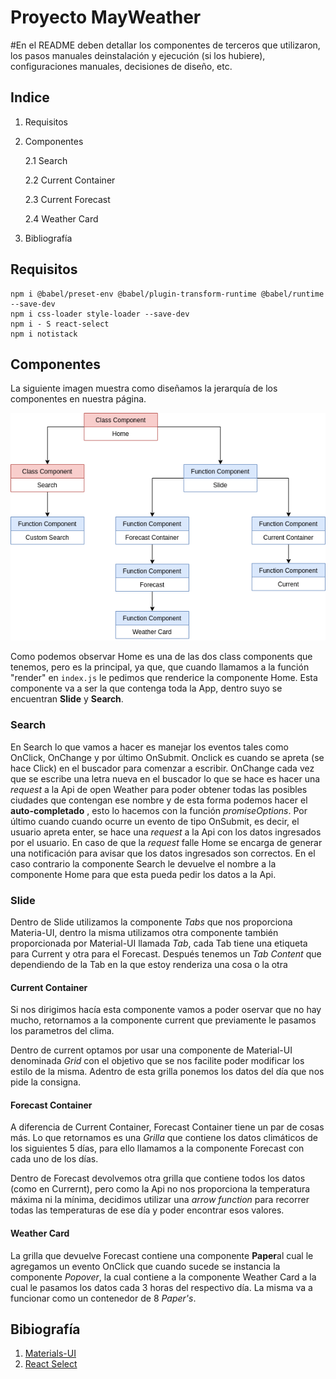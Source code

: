 # Proyecto MayWeather

#En el README deben detallar los componentes de terceros que utilizaron, los pasos manuales deinstalación y ejecución (si los hubiere), configuraciones manuales, decisiones de diseño, etc.

## Indice 

1. Requisitos 

2. Componentes

    2.1 Search

    2.2 Current Container

    2.3 Current Forecast 

    2.4 Weather Card

3. Bibliografía 

## Requisitos
```
npm i @babel/preset-env @babel/plugin-transform-runtime @babel/runtime --save-dev
npm i css-loader style-loader --save-dev
npm i - S react-select
npm i notistack
```

## Componentes
La siguiente imagen muestra como diseñamos la jerarquía de los componentes en nuestra página.

![jerarquíaComponentes](/diagramas/arbolComponentes.png)

Como podemos observar Home es una de las dos class components que tenemos, pero es la principal, ya que, que cuando llamamos a la función "render" en ``index.js`` le pedimos que renderice la componente Home. Esta componente va a ser la que contenga toda la App, dentro suyo se encuentran **Slide** y **Search**.

### Search 

En Search lo que vamos a hacer es manejar los eventos tales como OnClick, OnChange y por último OnSubmit. Onclick es cuando se apreta (se hace Click) en el buscador para comenzar a escribir. OnChange cada vez que se escribe una letra nueva en el buscador lo que se hace es hacer una *request* a la Api de open Weather para poder obtener todas las posibles ciudades que contengan ese nombre y de esta forma podemos hacer el **auto-completado** , esto lo hacemos con la función *promiseOptions*. Por último cuando cuando ocurre un evento de tipo OnSubmit, es decir, el usuario apreta enter, se hace una *request* a la Api con los datos ingresados por el usuario. En caso de que la *request* falle Home se encarga de generar una notificación para avisar que los datos ingresados son correctos. En el caso contrario la componente Search le devuelve el nombre a la componente Home para que esta pueda pedir los datos a la Api.

### Slide 

Dentro de Slide utilizamos  la componente *Tabs* que nos proporciona Materia-UI, dentro la misma utilizamos otra componente también proporcionada por Material-UI llamada *Tab*, cada Tab tiene una etiqueta para Current y otra para el Forecast. Después tenemos un *Tab Content* que dependiendo de la Tab en la que estoy renderiza una cosa o la otra 

#### Current Container

Si nos dirigimos hacía esta componente vamos a poder oservar que no hay mucho, retornamos a la componente current que previamente le pasamos los parametros del clima.

Dentro de current optamos por usar una componente de Material-UI denominada *Grid* con el objetivo que se nos facilite poder modificar los estilo de la misma. Adentro de esta grilla ponemos los datos del día que nos pide la consigna.


#### Forecast Container

A diferencia de Current Container, Forecast Container tiene un par de cosas más. Lo que retornamos es una *Grilla* que contiene los datos climáticos de los siguientes 5 días, para ello llamamos a la componente Forecast con cada uno de los días.

Dentro de Forecast devolvemos otra grilla que contiene todos los datos (como en Currernt), pero como la Api no nos proporciona la temperatura máxima ni la mínima, decidimos utilizar una *arrow function* para recorrer todas las temperaturas de ese día y poder encontrar esos valores.

#### Weather Card

La grilla que devuelve Forecast contiene una componente **Paper**al cual le agregamos un evento OnClick
que cuando sucede se instancia la componente *Popover*, la cual contiene a la componente Weather Card 
a la cual le pasamos los datos cada 3 horas del respectivo día. La misma va a funcionar como un contenedor de 8 *Paper's*.

## Bibiografía 

1. [Materials-UI](https://material-ui.com/)
2. [React Select](https://github.com/JedWatson/react-select)
